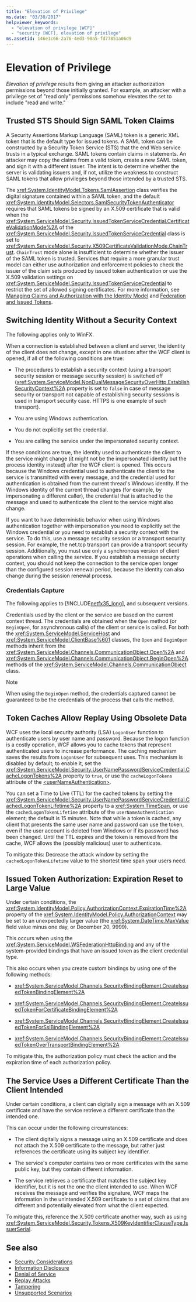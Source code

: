 ```yaml
---
title: "Elevation of Privilege"
ms.date: "03/30/2017"
helpviewer_keywords: 
  - "elevation of privilege [WCF]"
  - "security [WCF], elevation of privilege"
ms.assetid: 146e1c66-2a76-4ed3-98a5-fd77851a06d9
---
```

# Elevation of Privilege
*Elevation of privilege* results from giving an attacker authorization permissions beyond those initially granted. For example, an attacker with a privilege set of "read only" permissions somehow elevates the set to include "read and write."  
  
## Trusted STS Should Sign SAML Token Claims  
 A Security Assertions Markup Language (SAML) token is a generic XML token that is the default type for issued tokens. A SAML token can be constructed by a Security Token Service (STS) that the end Web service trusts in a typical exchange. SAML tokens contain claims in statements. An attacker may copy the claims from a valid token, create a new SAML token, and sign it with a different issuer. The intent is to determine whether the server is validating issuers and, if not, utilize the weakness to construct SAML tokens that allow privileges beyond those intended by a trusted STS.  
  
 The <xref:System.IdentityModel.Tokens.SamlAssertion> class verifies the digital signature contained within a SAML token, and the default <xref:System.IdentityModel.Selectors.SamlSecurityTokenAuthenticator> requires that SAML tokens be signed by an X.509 certificate that is valid when the <xref:System.ServiceModel.Security.IssuedTokenServiceCredential.CertificateValidationMode%2A> of the <xref:System.ServiceModel.Security.IssuedTokenServiceCredential> class is set to <xref:System.ServiceModel.Security.X509CertificateValidationMode.ChainTrust>. `ChainTrust` mode alone is insufficient to determine whether the issuer of the SAML token is trusted. Services that require a more granular trust model can either use authorization and enforcement policies to check the issuer of the claim sets produced by issued token authentication or use the X.509 validation settings on <xref:System.ServiceModel.Security.IssuedTokenServiceCredential> to restrict the set of allowed signing certificates. For more information, see [Managing Claims and Authorization with the Identity Model](../../../../docs/framework/wcf/feature-details/managing-claims-and-authorization-with-the-identity-model.md) and [Federation and Issued Tokens](../../../../docs/framework/wcf/feature-details/federation-and-issued-tokens.md).  
  
## Switching Identity Without a Security Context  
 The following applies only to WinFX.  
  
 When a connection is established between a client and server, the identity of the client does not change, except in one situation: after the WCF client is opened, if all of the following conditions are true:  
  
- The procedures to establish a security context (using a transport security session or message security session) is switched off (<xref:System.ServiceModel.NonDualMessageSecurityOverHttp.EstablishSecurityContext%2A> property is set to `false` in case of message security or transport not capable of establishing security sessions is used in transport security case. HTTPS is one example of such transport).  
  
- You are using Windows authentication.  
  
- You do not explicitly set the credential.  
  
- You are calling the service under the impersonated security context.  
  
 If these conditions are true, the identity used to authenticate the client to the service might change (it might not be the impersonated identity but the process identity instead) after the WCF client is opened. This occurs because the Windows credential used to authenticate the client to the service is transmitted with every message, and the credential used for authentication is obtained from the current thread's Windows identity. If the Windows identity of the current thread changes (for example, by impersonating a different caller), the credential that is attached to the message and used to authenticate the client to the service might also change.  
  
 If you want to have deterministic behavior when using Windows authentication together with impersonation you need to explicitly set the Windows credential or you need to establish a security context with the service. To do this, use a message security session or a transport security session. For example, the net.tcp transport can provide a transport security session. Additionally, you must use only a synchronous version of client operations when calling the service. If you establish a message security context, you should not keep the connection to the service open longer than the configured session renewal period, because the identity can also change during the session renewal process.  
  
### Credentials Capture  
 The following applies to [!INCLUDE[netfx35_long](../../../../includes/netfx35-long-md.md)], and subsequent versions.  
  
 Credentials used by the client or the service are based on the current context thread. The credentials are obtained when the `Open` method (or `BeginOpen`, for asynchronous calls) of the client or service is called. For both the <xref:System.ServiceModel.ServiceHost> and <xref:System.ServiceModel.ClientBase%601> classes, the `Open` and `BeginOpen` methods inherit from the <xref:System.ServiceModel.Channels.CommunicationObject.Open%2A> and <xref:System.ServiceModel.Channels.CommunicationObject.BeginOpen%2A> methods of the <xref:System.ServiceModel.Channels.CommunicationObject> class.  
  
> [!NOTE]
>  When using the `BeginOpen` method, the credentials captured cannot be guaranteed to be the credentials of the process that calls the method.  
  
## Token Caches Allow Replay Using Obsolete Data  
 WCF uses the local security authority (LSA) `LogonUser` function to authenticate users by user name and password. Because the logon function is a costly operation, WCF allows you to cache tokens that represent authenticated users to increase performance. The caching mechanism saves the results from `LogonUser` for subsequent uses. This mechanism is disabled by default; to enable it, set the <xref:System.ServiceModel.Security.UserNamePasswordServiceCredential.CacheLogonTokens%2A> property to `true`, or use the `cacheLogonTokens` attribute of the [\<userNameAuthentication>](../../../../docs/framework/configure-apps/file-schema/wcf/usernameauthentication.md).  
  
 You can set a Time to Live (TTL) for the cached tokens by setting the <xref:System.ServiceModel.Security.UserNamePasswordServiceCredential.CachedLogonTokenLifetime%2A> property to a <xref:System.TimeSpan>, or use the `cachedLogonTokenLifetime` attribute of the `userNameAuthentication` element; the default is 15 minutes. Note that while a token is cached, any client that presents the same user name and password can use the token, even if the user account is deleted from Windows or if its password has been changed. Until the TTL expires and the token is removed from the cache, WCF allows the (possibly malicious) user to authenticate.  
  
 To mitigate this: Decrease the attack window by setting the `cachedLogonTokenLifetime` value to the shortest time span your users need.  
  
## Issued Token Authorization: Expiration Reset to Large Value  
 Under certain conditions, the <xref:System.IdentityModel.Policy.AuthorizationContext.ExpirationTime%2A> property of the <xref:System.IdentityModel.Policy.AuthorizationContext> may be set to an unexpectedly larger value (the <xref:System.DateTime.MaxValue> field value minus one day, or December 20, 9999).  
  
 This occurs when using the <xref:System.ServiceModel.WSFederationHttpBinding> and any of the system-provided bindings that have an issued token as the client credential type.  
  
 This also occurs when you create custom bindings by using one of the following methods:  
  
- <xref:System.ServiceModel.Channels.SecurityBindingElement.CreateIssuedTokenBindingElement%2A>  
  
- <xref:System.ServiceModel.Channels.SecurityBindingElement.CreateIssuedTokenForCertificateBindingElement%2A>  
  
- <xref:System.ServiceModel.Channels.SecurityBindingElement.CreateIssuedTokenForSslBindingElement%2A>  
  
- <xref:System.ServiceModel.Channels.SecurityBindingElement.CreateIssuedTokenOverTransportBindingElement%2A>  
  
 To mitigate this, the authorization policy must check the action and the expiration time of each authorization policy.  
  
## The Service Uses a Different Certificate Than the Client Intended  
 Under certain conditions, a client can digitally sign a message with an X.509 certificate and have the service retrieve a different certificate than the intended one.  
  
 This can occur under the following circumstances:  
  
- The client digitally signs a message using an X.509 certificate and does not attach the X.509 certificate to the message, but rather just references the certificate using its subject key identifier.  
  
- The service's computer contains two or more certificates with the same public key, but they contain different information.  
  
- The service retrieves a certificate that matches the subject key identifier, but it is not the one the client intended to use. When WCF receives the message and verifies the signature, WCF maps the information in the unintended X.509 certificate to a set of claims that are different and potentially elevated from what the client expected.  
  
 To mitigate this, reference the X.509 certificate another way, such as using <xref:System.ServiceModel.Security.Tokens.X509KeyIdentifierClauseType.IssuerSerial>.  
  
## See also

- [Security Considerations](../../../../docs/framework/wcf/feature-details/security-considerations-in-wcf.md)
- [Information Disclosure](../../../../docs/framework/wcf/feature-details/information-disclosure.md)
- [Denial of Service](../../../../docs/framework/wcf/feature-details/denial-of-service.md)
- [Replay Attacks](../../../../docs/framework/wcf/feature-details/replay-attacks.md)
- [Tampering](../../../../docs/framework/wcf/feature-details/tampering.md)
- [Unsupported Scenarios](../../../../docs/framework/wcf/feature-details/unsupported-scenarios.md)
